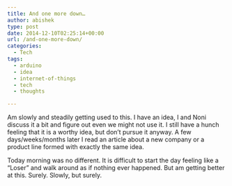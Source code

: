 ```yaml
---
title: And one more down…
author: abishek
type: post
date: 2014-12-10T02:25:14+00:00
url: /and-one-more-down/
categories:
  - Tech
tags:
  - arduino
  - idea
  - internet-of-things
  - tech
  - thoughts

---
```

Am slowly and steadily getting used to this. I have an idea, I and Noni discuss it a bit and figure out even we might not use it. I still have a hunch feeling that it is a worthy idea, but don&#8217;t pursue it anyway. A few days/weeks/months later I read an article about a new company or a product line formed with exactly the same idea.

Today morning was no different. It is difficult to start the day feeling like a &#8220;Loser&#8221; and walk around as if nothing ever happened. But am getting better at this. Surely. Slowly, but surely.